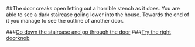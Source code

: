 ##The door creaks open letting out a horrible stench as it does. You are able to see a dark 
staircase goiing lower into the house. Towards the end of it you manage to see the outline of another door.

###[Go down the staircase and go through the door](../l-door_con/go_down.md)
###[Try the right doorknob](../start_right/r-door.md)